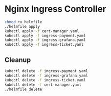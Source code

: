 # Nginx Ingress Controller

```bash
chmod +x helmfile
./helmfile apply
kubectl apply -f cert-manager.yaml
kubectl apply -f ingress-payment.yaml
kubectl apply -f ingress-grafana.yaml
kubectl apply -f ingress-ticket.yaml
```

## Cleanup

```bash
kubectl delete -f ingress-payment.yaml
kubectl delete -f ingress-grafana.yaml
kubectl delete -f ingress-ticket.yaml
kubectl delete -f cert-manager.yaml
./helmfile delete
```
